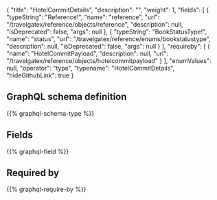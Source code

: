 {
  "title": "HotelCommitDetails",
  "description": "",
  "weight": 1,
  "fields": [
    {
      "typeString": "Reference!",
      "name": "reference",
      "url": "/travelgatex/reference/objects/reference",
      "description": null,
      "isDeprecated": false,
      "args": null
    },
    {
      "typeString": "BookStatusType!",
      "name": "status",
      "url": "/travelgatex/reference/enums/bookstatustype",
      "description": null,
      "isDeprecated": false,
      "args": null
    }
  ],
  "requireby": [
    {
      "name": "HotelCommitPayload",
      "description": null,
      "url": "/travelgatex/reference/objects/hotelcommitpayload"
    }
  ],
  "enumValues": null,
  "operator": "type",
  "typename": "HotelCommitDetails",
  "hideGithubLink": true
}
## GraphQL schema definition

{{% graphql-schema-type %}}

## Fields

{{% graphql-field %}}

## Required by

{{% graphql-require-by %}}
